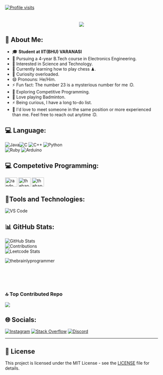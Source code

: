 [![Profile visits](https://visitcount.itsvg.in/api?id=TheBrainlyProgrammer&icon=10&color=13)](https://visitcount.itsvg.in)

<h1 align="center">
    <img src="https://readme-typing-svg.herokuapp.com/?font=Monolisa&size=40&center=true&vCenter=true&width=1000&height=100&duration=4000&lines=print('Hello+There!+👋');+I'm+Swetank!;Student+at+IIT(BHU)+Varanasi;+Coding+Enthusiast;Also+interested+in+Robotics"; />
</h1>

## 💫 About Me:
- 🎓 **Student at IIT(BHU) VARANASI**
- 📑 Pursuing a 4-year B.Tech course in Electronics Engineering.
- 🚀 Interested in Science and Technology.
- 🌱 Currently learning how to play chess ♟.
- 🔭 Curiosity overloaded.
- 😄 Pronouns: He/Him.
- ⚡ Fun fact: The number 23 is a mysterious number for me :D.
- 🔭 Exploring Competitive Programming.
- 🏸 Love playing Badminton.
- ⚡ Being curious, I have a long to-do list.
- 🤝 I'd love to meet someone in the same position or more experienced than me. Feel free to reach out anytime :D.

## 💻 Language:
![Java](https://img.shields.io/badge/java-%23ED8B00.svg?style=for-the-badge&logo=openjdk&logoColor=white)![C](https://img.shields.io/badge/c-%2300599C.svg?style=for-the-badge&logo=c&logoColor=white) ![C++](https://img.shields.io/badge/c++-%2300599C.svg?style=for-the-badge&logo=c%2B%2B&logoColor=white) ![Python](https://img.shields.io/badge/python-3670A0?style=for-the-badge&logo=python&logoColor=ffdd54) <br>![Ruby](https://img.shields.io/badge/ruby-%23CC342D.svg?style=for-the-badge&logo=ruby&logoColor=white) ![Arduino](https://img.shields.io/badge/-Arduino-00979D?style=for-the-badge&logo=Arduino&logoColor=white)

## 💻 Competetive Programming:
<a href="https://www.leetcode.com/random_coder0023" target="blank"><img align="center" src="https://raw.githubusercontent.com/rahuldkjain/github-profile-readme-generator/master/src/images/icons/Social/leet-code.svg" alt="random_coder0023" height="30" width="40" /></a>
<a href="https://www.hackerrank.com/thehappycoder001" target="blank"><img align="center" src="https://raw.githubusercontent.com/rahuldkjain/github-profile-readme-generator/master/src/images/icons/Social/hackerrank.svg" alt="thehappycoder001" height="30" width="40" /></a>
<a href="https://codeforces.com/profile/thehappycoder" target="blank"><img align="center" src="https://raw.githubusercontent.com/rahuldkjain/github-profile-readme-generator/master/src/images/icons/Social/codeforces.svg" alt="thehappycoder" height="30" width="40" /></a>

## 🧰Tools and Technologies:
![VS Code](https://img.shields.io/badge/VS%20Code-007ACC?style=for-the-badge&logo=visual-studio-code&logoColor=white)

## 📊 GitHub Stats:
![GitHub Stats](https://github-readme-stats.vercel.app/api?username=TheBrainlyProgrammer&theme=dark&hide_border=true&include_all_commits=true&count_private=true)<br/>
![Contributions](https://github-readme-streak-stats.herokuapp.com/?user=TheBrainlyProgrammer&theme=dark&hide_border=true)<br/>
![Leetcode Stats](https://leetcard.jacoblin.cool/Random_coder0023?theme=dark&ext=heatmap) <br/>
<p><img align="left" src="https://github-readme-stats.vercel.app/api/top-langs?username=thebrainlyprogrammer&theme=dark&hide_border=true&include_all_commits=true&count_private=true&show_icons=true&locale=en&layout=compact" alt="thebrainlyprogrammer" /></p><br><br><br><br><br>

### 🔝 Top Contributed Repo
![](https://github-contributor-stats.vercel.app/api?username=TheBrainlyProgrammer&limit=5&theme=dark&combine_all_yearly_contributions=true)

## 🌐 Socials:
[![Instagram](https://img.shields.io/badge/Instagram-%23E4405F.svg?logo=Instagram&logoColor=white)](https://instagram.com/itz.swetank_23) 
[![Stack Overflow](https://img.shields.io/badge/-Stackoverflow-FE7A16?logo=stack-overflow&logoColor=white)](https://stackoverflow.com/users/20127594) 
[![Discord](https://img.shields.io/badge/Discord-7289DA?style=for-the-badge&logo=discord&logoColor=white)](https://discordapp.com/users/1211212970961403924)

---
## 📄 License
This project is licensed under the MIT License - see the [LICENSE](LICENSE) file for details.
